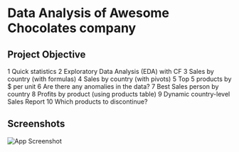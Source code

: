 
# Data Analysis of Awesome Chocolates company



## Project Objective
1	Quick statistics
2	Exploratory Data Analysis (EDA) with CF
3	Sales by country (with formulas)
4	Sales by country (with pivots)
5	Top 5 products by $ per unit
6	Are there any anomalies in the data?
7	Best Sales person by country
8	Profits by product (using products table)
9	Dynamic country-level Sales Report
10	Which products to discontinue?

## Screenshots

![App Screenshot](https://via.placeholder.com/468x300?text=App+Screenshot+Here)


